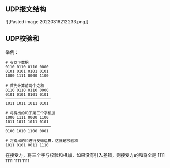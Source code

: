 ## UDP报文结构
![[Pasted image 20220316212233.png]]

## UDP校验和
举例：
```
# 有以下数据
0110 0110 0110 0000
0101 0101 0101 0101
1000 1111 0000 1100

# 首先计算前两个之和
0110 0110 0110 0000
0101 0101 0101 0101
────────────────────
1011 1011 1011 0101

# 将得出的和于第三个字相加
1000 1111 0000 1100
1011 1011 1011 0101
────────────────────
0100 1010 1100 0001

# 将得出的和进行反码运算，这就是校验和
1011 0101 0011 1110
```
在接受方，将三个字与校验和相加，如果没有引入差错，则接受方的和将全是 1111 1111 1111 1111